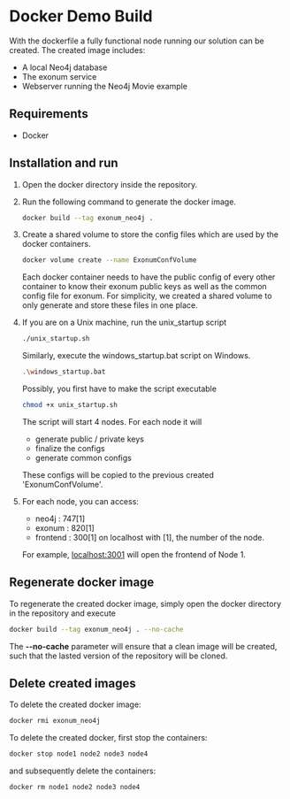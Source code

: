 # Docker Demo Build

With the dockerfile a fully functional node running our solution can be created. The created image includes:
- A local Neo4j database
- The exonum service
- Webserver running the Neo4j Movie example 

## Requirements
-  Docker

## Installation and run

1. Open the docker directory inside the repository.

2. Run the following command to generate the docker image.

    ``` bash
    docker build --tag exonum_neo4j .
    ```

3. Create a shared volume to store the config files which are used by the docker containers. 

    ```bash
    docker volume create --name ExonumConfVolume
    ```

    Each docker container needs to have the public config of every other container to know their exonum public keys as 
    well as the common config file for exonum. For simplicity, we created a shared volume to only generate and store these files
    in one place.
    
4. If you are on a Unix machine, run the unix_startup script
    ```bash
    ./unix_startup.sh
    ```` 
   Similarly, execute the windows_startup.bat script on Windows.
   ```bash
   .\windows_startup.bat
   ````
    
    Possibly, you first have to make the script executable
    ```bash
    chmod +x unix_startup.sh
    ```

    The script will start 4 nodes. For each node it will
    - generate public / private keys
    - finalize the configs
    - generate common configs
    
    These configs will be copied to  the previous created 'ExonumConfVolume'.
    
5.  For each node, you can access:
    - neo4j : 747[1]
    - exonum : 820[1]
    - frontend : 300[1]
    on localhost with [1], the number of the node.
    
    For example, [localhost:3001](http://localhost:3001) will open the frontend of Node 1.


## Regenerate docker image
To regenerate the created docker image, simply open the docker directory in the repository and execute
```bash
docker build --tag exonum_neo4j . --no-cache
``` 
The __--no-cache__ parameter will ensure that a clean image will be created, such that the lasted version of the repository will be cloned.



## Delete created images
To delete the created docker image:

```bash
docker rmi exonum_neo4j
```

To delete the created docker, first stop the containers:
```bash
docker stop node1 node2 node3 node4
```

and subsequently delete the containers:

```bash
docker rm node1 node2 node3 node4
```